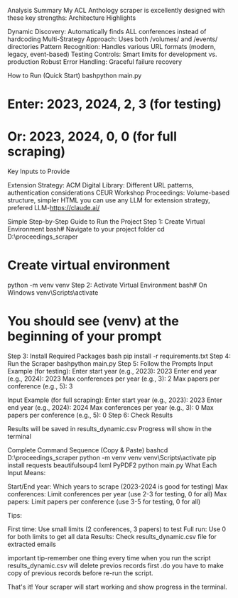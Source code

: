 Analysis Summary
My ACL Anthology scraper is excellently designed with these key strengths:
Architecture Highlights

Dynamic Discovery: Automatically finds ALL conferences instead of hardcoding
Multi-Strategy Approach: Uses both /volumes/ and /events/ directories
Pattern Recognition: Handles various URL formats (modern, legacy, event-based)
Testing Controls: Smart limits for development vs. production
Robust Error Handling: Graceful failure recovery

How to Run (Quick Start)
bashpython main.py
# Enter: 2023, 2024, 2, 3 (for testing)
# Or: 2023, 2024, 0, 0 (for full scraping)
Key Inputs to Provide

Extension Strategy:
ACM Digital Library: Different URL patterns, authentication considerations
CEUR Workshop Proceedings: Volume-based structure, simpler HTML
you can use any LLM for extension strategy,
prefered LLM-https://claude.ai/


Simple Step-by-Step Guide to Run the Project
Step 1: Create Virtual Environment
bash# Navigate to your project folder
cd D:\proceedings_scraper

# Create virtual environment
python -m venv venv
Step 2: Activate Virtual Environment
bash# On Windows
venv\Scripts\activate

# You should see (venv) at the beginning of your prompt
Step 3: Install Required Packages
bash pip install -r requirements.txt
Step 4: Run the Scraper
bashpython main.py
Step 5: Follow the Prompts
Input Example (for testing):
Enter start year (e.g., 2023): 2023
Enter end year (e.g., 2024): 2023
Max conferences per year (e.g., 3): 2
Max papers per conference (e.g., 5): 3


Input Example (for full scraping):
Enter start year (e.g., 2023): 2023
Enter end year (e.g., 2024): 2024
Max conferences per year (e.g., 3): 0
Max papers per conference (e.g., 5): 0
Step 6: Check Results

Results will be saved in results_dynamic.csv
Progress will show in the terminal

Complete Command Sequence (Copy & Paste)
bashcd D:\proceedings_scraper
python -m venv venv
venv\Scripts\activate
pip install requests beautifulsoup4 lxml PyPDF2
python main.py
What Each Input Means:

Start/End year: Which years to scrape (2023-2024 is good for testing)
Max conferences: Limit conferences per year (use 2-3 for testing, 0 for all)
Max papers: Limit papers per conference (use 3-5 for testing, 0 for all)

Tips:

First time: Use small limits (2 conferences, 3 papers) to test
Full run: Use 0 for both limits to get all data
Results: Check results_dynamic.csv file for extracted emails

important tip-remember one thing every time when you run the script results_dynamic.csv will delete previos records first .do you have to make copy of previous                      records before re-run the script.


That's it! Your scraper will start working and show progress in the terminal.
